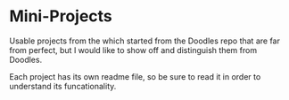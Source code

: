# Mini-Projects
Usable projects from the which started from the Doodles repo that are far from perfect, but I would like to show off and distinguish them from Doodles.

Each project has its own readme file, so be sure to read it in order to understand its funcationality. 
